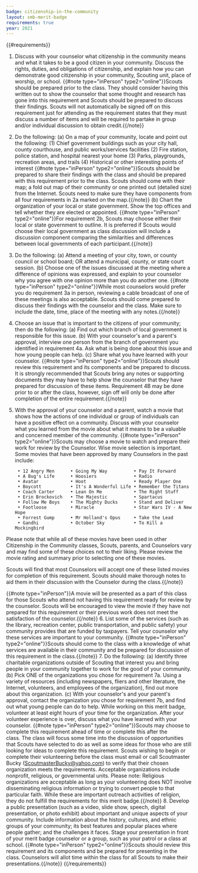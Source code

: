 ```yaml
---
badge: citizenship-in-the-community
layout: smb-merit-badge
requirements: true
year: 2021
---
```


{{#requirements}}
1. Discuss with your counselor what citizenship in the community means and what it takes to be a good citizen in your community. Discuss the rights, duties, and obligations of citizenship, and explain how you can demonstrate good citizenship in your community, Scouting unit, place of worship, or school.
{{#note type="inPerson" type2="online"}}Scouts should be prepared prior to the class. They should consider having this written out to show the counselor that some thought and research has gone into this requirement and Scouts should be prepared to discuss their findings. Scouts will not automatically be signed off on this requirement just for attending as the requirement states that they must discuss a number of items and will be required to partake in group and/or individual discussion to obtain credit.{{/note}}
2. Do the following:
    (a) On a map of your community, locate and point out the following:
        (1) Chief government buildings such as your city hall, county courthouse, and public works/services facilities
        (2) Fire station, police station, and hospital nearest your home
        (3) Parks, playgrounds, recreation areas, and trails
        (4) Historical or other interesting points of interest
        {{#note type="inPerson" type2="online"}}Scouts should be prepared to share their findings with the class and should be prepared with this requirement prior to the class. Scouts should come with their map; a fold out map of their community or one printed out (detailed size) from the Internet. Scouts need to make sure they have components from all four requirements in 2a marked on the map.{{/note}}
    (b) Chart the organization of your local or state government. Show the top offices and tell whether they are elected or appointed.
    {{#note type="inPerson" type2="online"}}For requirement 2b, Scouts may choose either their local or state government to outline. It is preferred if Scouts would choose their local government as class discussion will include a discussion component comparing the similarities and differences between local governments of each participant.{{/note}}
3. Do the following:
    (a) Attend a meeting of your city, town, or county council or school board; OR attend a municipal, county, or state court session.
    (b) Choose one of the issues discussed at the meeting where a difference of opinions was expressed, and explain to your counselor why you agree with one opinion more than you do another one.
{{#note type="inPerson" type2="online"}}While most counselors would prefer you do requirement 3a in person, reviewing a cable broadcast of one of these meetings is also acceptable. Scouts should come prepared to discuss their findings with the counselor and the class. Make sure to include the date, time, place of the meeting with any notes.{{/note}}
4. Choose an issue that is important to the citizens of your community; then do the following:
    (a) Find out which branch of local government is responsible for this issue.
    (b) With your counselor's and a parent's approval, interview one person from the branch of government you identified in requirement 4a. Ask what is being done about this issue and how young people can help.
    (c) Share what you have learned with your counselor.
{{#note type="inPerson" type2="online"}}Scouts should review this requirement and its components and be prepared to discuss. It is strongly recommended that Scouts bring any notes or supporting documents they may have to help show the counselor that they have prepared for discussion of these items. Requirement 4B may be done prior to or after the class, however, sign off will only be done after completion of the entire requirement.{{/note}}
5. With the approval of your counselor and a parent, watch a movie that shows how the actions of one individual or group of individuals can have a positive effect on a community. Discuss with your counselor what you learned from the movie about what it means to be a valuable and concerned member of the community.
{{#note type="inPerson" type2="online"}}Scouts may choose a movie to watch and prepare their work for review by the Counselor. Wise movie selection is important.  Some movies that have been approved by many Counselors in the past include:

		• 12 Angry Men		• Going My Way          • Pay It Forward
		• A Bug's Life		• Hoosiers              • Radio
		• Avatar    		• Hoot                  • Ready Player One
		• Boycott		    • It's A Wonderful Life • Remember the Titans
		• Coach Carter		• Lean On Me            • The Right Stuff
		• Erin Brockovich	• The Majestic          • Spartacus
		• Follow Me Boys	• The Mighty Ducks      • Stand and Deliver
		• Footloose 		• Miracle               • Star Wars IV - A New Hope
		• Forrest Gump		• Mr Holland's Opus     • Take the Lead
		• Gandhi    		• October Sky           • To Kill a Mockingbird
Please note that while all of these movies have been used in other Citizenship in the Community classes, Scouts, parents, and Counselors vary and may find some of these choices not to their liking.  Please review the movie rating and summary prior to selecting one of these movies.

Scouts will find that most Counselors will accept one of these listed movies for completion of this requirement.  Scouts should make thorough notes to aid them in their discussion with the Counselor during the class.{{/note}}

{{#note type="inPerson"}}A movie will be presented as a part of this class for those Scouts who attend not having this requirement ready for review by the counselor. Scouts will be encouraged to view the movie if they have not prepared for this requirement or their previous work does not meet the satisfaction of the counselor.{{/note}}
6. List some of the services (such as the library, recreation center, public transportation, and public safety) your community provides that are funded by taxpayers. Tell your counselor why these services are important to your community.
{{#note type="inPerson" type2="online"}}Scouts should come to the class with a knowledge of what services are available in their community and be prepared for discussion of this requirement in the class.{{/note}}
7. Do the following:
    (a) Identify three charitable organizations outside of Scouting that interest you and bring people in your community together to work for the good of your community.
    (b) Pick ONE of the organizations you chose for requirement 7a. Using a variety of resources (including newspapers, fliers and other literature, the Internet, volunteers, and employees of the organization), find out more about this organization.
    (c) With your counselor's and your parent's approval, contact the organization you chose for requirement 7b, and find out what young people can do to help. While working on this merit badge, volunteer at least eight hours of your time for the organization. After your volunteer experience is over, discuss what you have learned with your counselor.
{{#note type="inPerson" type2="online"}}Scouts may choose to complete this requirement ahead of time or complete this after the class. The class will focus some time into the discussion of opportunities that Scouts have selected to do as well as some ideas for those who are still looking for ideas to complete this requirement.
Scouts wishing to begin or complete their volunteering before the class must email or call Scoutmaster Bucky (ScoutmasterBucky@yahoo.com) to verify that their chosen organization meets the requirements. Acceptable organizations include nonprofit, religious, or governmental units.
Please note: Religious organizations are acceptable as long as your volunteering does NOT involve disseminating religious information or trying to convert people to that particular faith.  While these are important outreach activities of religion, they do not fulfill the requirements for this merit badge.{{/note}}
8. Develop a public presentation (such as a video, slide show, speech, digital presentation, or photo exhibit) about important and unique aspects of your community. Include information about the history, cultures, and ethnic groups of your community; its best features and popular places where people gather; and the challenges it faces. Stage your presentation in front of your merit badge counselor or a group, such as your patrol or a class at school.
{{#note type="inPerson" type2="online"}}Scouts should review this requirement and its components and be prepared for presenting in the class. Counselors will allot time within the class for all Scouts to make their presentations.{{/note}}
{{/requirements}}
